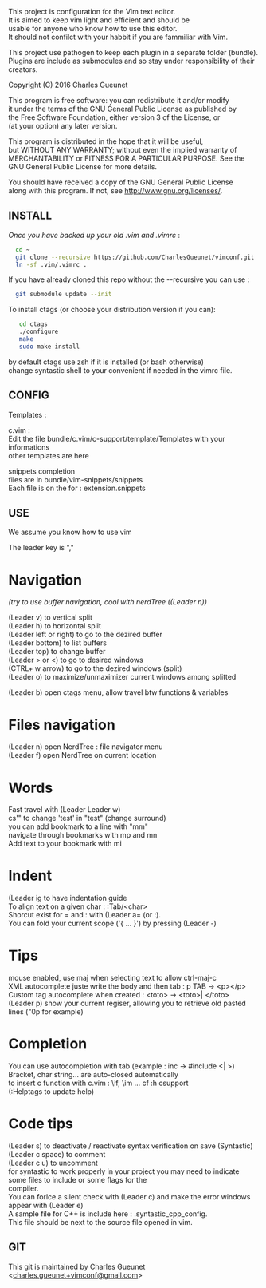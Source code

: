 
This project is configuration for the Vim text editor.  
It is aimed to keep vim light and efficient and should be  
usable for anyone who know how to use this editor.  
It should not confilct with your habbit if you are fammiliar with Vim.  

This project use pathogen to keep each plugin in a separate folder (bundle).  
Plugins are include as submodules and so stay under responsibility of their creators.  

Copyright (C) 2016 Charles Gueunet  

This program is free software: you can redistribute it and/or modify  
it under the terms of the GNU General Public License as published by  
the Free Software Foundation, either version 3 of the License, or  
(at your option) any later version.  

This program is distributed in the hope that it will be useful,  
but WITHOUT ANY WARRANTY; without even the implied warranty of  
MERCHANTABILITY or FITNESS FOR A PARTICULAR PURPOSE.  See the  
GNU General Public License for more details.  

You should have received a copy of the GNU General Public License  
along with this program.  If not, see <http://www.gnu.org/licenses/>.  

INSTALL  
-------  

*Once you have backed up your old .vim and .vimrc* :  

```bash  
  cd ~  
  git clone --recursive https://github.com/CharlesGueunet/vimconf.git .vim  
  ln -sf .vim/.vimrc .  
```  

If you have already cloned this repo without the --recursive you can use :  

```bash  
  git submodule update --init  
```  

To install ctags (or choose your distribution version if you can):  
```bash  
   cd ctags  
   ./configure  
   make  
   sudo make install  
```  
by default ctags use zsh if it is installed (or bash otherwise)  
change syntastic shell to your convenient if needed in the vimrc file.  


CONFIG  
------  

Templates :  

c.vim :  
  Edit the file bundle/c.vim/c-support/template/Templates with your informations  
  other templates are here  

snippets completion  
  files are in bundle/vim-snippets/snippets  
  Each file is on the for : extension.snippets  

USE  
---  

We assume you know how to use vim  

The leader key is ","  

# Navigation   
  *(try to use buffer navigation, cool with nerdTree ((Leader n))*  

  (Leader v) to vertical split  
  (Leader h) to horizontal split  
  (Leader left or right) to go to the dezired buffer  
  (Leader bottom) to list buffers  
  (Leader top) to change buffer  
  (Leader \> or \<) to go to desired windows  
  (CTRL+ w  arrow) to go to the dezired windows (split)  
  (Leader o) to maximize/unmaximizer current windows among splitted  

  (Leader b) open ctags menu, allow travel btw functions & variables  

# Files navigation  
  (Leader n) open NerdTree : file navigator menu  
  (Leader f) open NerdTree on current location  

# Words  
  Fast travel with (Leader Leader w)  
  cs'" to change 'test' in "test" (change surround)  
  you can add bookmark to a line with "mm"  
      navigate through bookmarks with mp and mn  
  Add text to your bookmark with mi

# Indent  
  (Leader ig to have indentation guide  
  To align text on a given char : :Tab/\<char\>  
  Shorcut exist for = and : with (Leader a= (or :).  
  You can fold your current scope ('{ ... }') by pressing (Leader -)  

# Tips  
  mouse enabled, use maj when selecting text to allow ctrl-maj-c  
  XML autocomplete juste write the body and then tab : p TAB -> \<p\>\</p\>  
     Custom tag autocomplete when created : \<toto\> -\> \<toto\>| \</toto\>  
  (Leader p) show your current regiser, allowing you to retrieve old pasted lines ("0p for example)  

# Completion  
  You can use autocompletion with tab (example : inc<tab> -> #include <| >)  
  Bracket, char string... are auto-closed automatically  
  to insert c function with c.vim : \if, \im ... cf :h csupport  
  (:Helptags to update help)  

# Code tips  
  (Leader s) to deactivate / reactivate syntax verification on save (Syntastic)  
  (Leader c space) to comment  
  (Leader c u)     to uncomment  
  for syntastic to work properly in your project you may need to indicate some files to include or some flags for the  
  compiler.  
  You can forlce a silent check with (Leader c) and make the error windows appear with (Leader e)  
  A sample file for C++ is include here : .syntastic\_cpp\_config.  
  This file should be next to the source file opened in vim.  

GIT  
---  

This git is maintained by Charles Gueunet \<charles.gueunet+vimconf@gmail.com\>  

